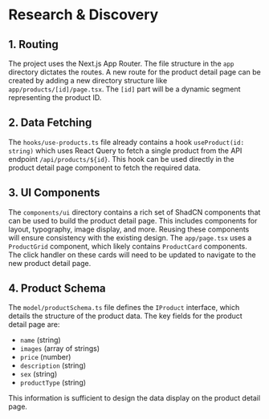 # Research & Discovery

## 1. Routing

The project uses the Next.js App Router. The file structure in the `app` directory dictates the routes. A new route for the product detail page can be created by adding a new directory structure like `app/products/[id]/page.tsx`. The `[id]` part will be a dynamic segment representing the product ID.

## 2. Data Fetching

The `hooks/use-products.ts` file already contains a hook `useProduct(id: string)` which uses React Query to fetch a single product from the API endpoint `/api/products/${id}`. This hook can be used directly in the product detail page component to fetch the required data.

## 3. UI Components

The `components/ui` directory contains a rich set of ShadCN components that can be used to build the product detail page. This includes components for layout, typography, image display, and more. Reusing these components will ensure consistency with the existing design. The `app/page.tsx` uses a `ProductGrid` component, which likely contains `ProductCard` components. The click handler on these cards will need to be updated to navigate to the new product detail page.

## 4. Product Schema

The `model/productSchema.ts` file defines the `IProduct` interface, which details the structure of the product data. The key fields for the product detail page are:
- `name` (string)
- `images` (array of strings)
- `price` (number)
- `description` (string)
- `sex` (string)
- `productType` (string)

This information is sufficient to design the data display on the product detail page.
